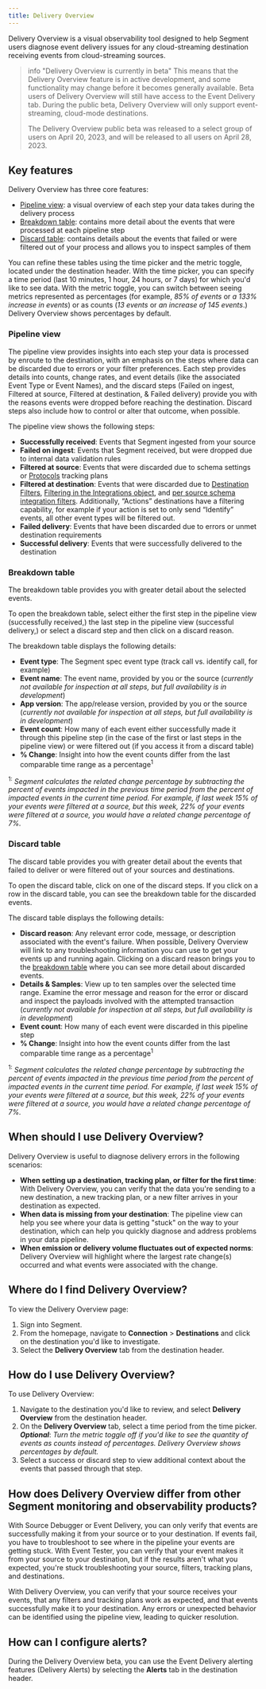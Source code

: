 ```yaml
---
title: Delivery Overview
---
```


Delivery Overview is a visual observability tool designed to help Segment users diagnose event delivery issues for any cloud-streaming destination receiving events from cloud-streaming sources. 

> info "Delivery Overview is currently in beta"
> This means that the Delivery Overview feature is in active development, and some functionality may change before it becomes generally available. Beta users of Delivery Overview will still have access to the Event Delivery tab. During the public beta, Delivery Overview will only support event-streaming, cloud-mode destinations.
>
> The Delivery Overview public beta was released to a select group of users on April 20, 2023, and will be released to all users on April 28, 2023.

## Key features

Delivery Overview has three core features:
- [Pipeline view](#pipeline-view): a visual overview of each step your data takes during the delivery process
- [Breakdown table](#breakdown-table): contains more detail about the events that were processed at each pipeline step
- [Discard table](#discard-table): contains details about the events that failed or were filtered out of your process and allows you to inspect samples of them

You can refine these tables using the time picker and the metric toggle, located under the destination header. With the time picker, you can specify a time period (last 10 minutes, 1 hour, 24 hours, or 7 days) for which you'd like to see data. With the metric toggle, you can switch between seeing metrics represented as percentages (for example, *85% of events* or *a 133% increase in events*) or as counts (*13 events* or *an increase of 145 events*.) Delivery Overview shows percentages by default.

### Pipeline view
The pipeline view provides insights into each step your data is processed by enroute to the destination, with an emphasis on the steps where data can be discarded due to errors or your filter preferences. Each step provides details into counts, change rates, and event details (like the associated Event Type or Event Names), and the discard steps (Failed on ingest, Filtered at source, Filtered at destination, & Failed delivery) provide you with the reasons events were dropped before reaching the destination. Discard steps also include how to control or alter that outcome, when possible. 

The pipeline view shows the following steps:
- **Successfully received**: Events that Segment ingested from your source
- **Failed on ingest**: Events that Segment received, but were dropped due to internal data validation rules
- **Filtered at source**: Events that were discarded due to schema settings or [Protocols](/docs/protocols/) tracking plans
- **Filtered at destination**: Events that were discarded due to [Destination Filters](/docs/guides/filtering-data/#destination-filters), [Filtering in the Integrations object](/docs/guides/filtering-data/#filtering-with-the-integrations-object), and [per source schema integration filters](/docs/guides/filtering-data/#per-source-schema-integrations-filters).  Additionally, “Actions” destinations have a filtering capability, for example if your action is set to only send “Identify” events, all other event types will be filtered out. 
- **Failed delivery**: Events that have been discarded due to errors or unmet destination requirements
- **Successful delivery**: Events that were successfully delivered to the destination

### Breakdown table
The breakdown table provides you with greater detail about the selected events.

To open the breakdown table, select either the first step in the pipeline view (successfully received,) the last step in the pipeline view (successful delivery,) or select a discard step and then click on a discard reason. 

The breakdown table displays the following details:
- **Event type**: The Segment spec event type (track call vs. identify call, for example)
- **Event name**: The event name, provided by you or the source (*currently not available for inspection at all steps, but full availability is in development*)
- **App version**: The app/release version, provided by you or the source (*currently not available for inspection at all steps, but full availability is in development*)
- **Event count**: How many of each event either successfully made it through this pipeline step (in the case of the first or last steps in the pipeline view) or were filtered out (if you access it from a discard table)
- **% Change**: Insight into how the event counts differ from the last comparable time range as a percentage<sup>1</sup>

<sup>1:</sup> *Segment calculates the related change percentage by subtracting the percent of events impacted in the previous time period from the percent of impacted events in the current time period. For example, if last week 15% of your events were filtered at a source, but this week, 22% of your events were filtered at a source, you would have a related change percentage of 7%.*

### Discard table
The discard table provides you with greater detail about the events that failed to deliver or were filtered out of your sources and destinations. 

To open the discard table, click on one of the discard steps. If you click on a row in the discard table, you can see the breakdown table for the discarded events.

The discard table displays the following details:
- **Discard reason**: Any relevant error code, message, or description associated with the event's failure. When possible, Delivery Overview will link to any troubleshooting information you can use to get your events up and running again. Clicking on a discard reason brings you to the [breakdown table](#breakdown-table,) where you can see more detail about discarded events.
- **Details & Samples**: View up to ten samples over the selected time range. Examine the error message and reason for the error or discard and inspect the payloads involved with the attempted transaction (*currently not available for inspection at all steps, but full availability is in development*)
- **Event count**: How many of each event were discarded in this pipeline step
- **% Change**: Insight into how the event counts differ from the last comparable time range as a percentage<sup>1</sup>

<sup>1:</sup> *Segment calculates the related change percentage by subtracting the percent of events impacted in the previous time period from the percent of impacted events in the current time period. For example, if last week 15% of your events were filtered at a source, but this week, 22% of your events were filtered at a source, you would have a related change percentage of 7%.*

## When should I use Delivery Overview?
Delivery Overview is useful to diagnose delivery errors in the following scenarios:
- **When setting up a destination, tracking plan, or filter for the first time**: With Delivery Overview, you can verify that the data you're sending to a new destination, a new tracking plan, or a new filter arrives in your destination as expected.
- **When data is missing from your destination**: The pipeline view can help you see where your data is getting "stuck" on the way to your destination, which can help you quickly diagnose and address problems in your data pipeline.
- **When emission or delivery volume fluctuates out of expected norms**: Delivery Overview will highlight where the largest rate change(s) occurred and what events were associated with the change.

## Where do I find Delivery Overview?
To view the Delivery Overview page:
1. Sign into Segment.
2. From the homepage, navigate to **Connection** > **Destinations** and click on the destination you'd like to investigate.
3. Select the **Delivery Overview** tab from the destination header.

## How do I use Delivery Overview?
To use Delivery Overview: 

1. Navigate to the destination you'd like to review, and select **Delivery Overview** from the destination header.
2. On the **Delivery Overview** tab, select a time period from the time picker. <br/> ___Optional___: *Turn the metric toggle off if you'd like to see the quantity of events as counts instead of percentages. Delivery Overview shows percentages by default.*
3. Select a success or discard step to view additional context about the events that passed through that step.

## How does Delivery Overview differ from other Segment monitoring and observability products?
With Source Debugger or Event Delivery, you can only verify that events are successfully making it from your source or to your destination. If events fail, you have to troubleshoot to see where in the pipeline your events are getting stuck. With Event Tester, you can verify that your event makes it from your source to your destination, but if the results aren't what you expected, you're stuck troubleshooting your source, filters, tracking plans, and destinations. 

With Delivery Overview, you can verify that your source receives your events, that any filters and tracking plans work as expected, and that events successfully make it to your destination. Any errors or unexpected behavior can be identified using the pipeline view, leading to quicker resolution. 

## How can I configure alerts?
During the Delivery Overview beta, you can use the Event Delivery alerting features (Delivery Alerts) by selecting the **Alerts** tab in the destination header.

